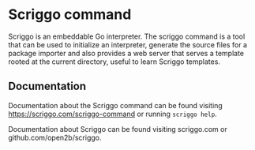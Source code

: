 # Scriggo command

Scriggo is an embeddable Go interpreter. The scriggo command is a tool that can be
used to initialize an interpreter, generate the source files for a package importer
and also provides a web server that serves a template rooted at the current
directory, useful to learn Scriggo templates.

## Documentation

Documentation about the Scriggo command can be found visiting
https://scriggo.com/scriggo-command or running `scriggo help`.

Documentation about Scriggo can be found visiting scriggo.com or
github.com/open2b/scriggo.